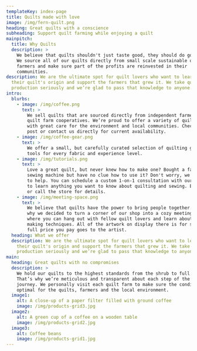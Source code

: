 ```yaml
---
templateKey: index-page
title: Quilts made with love
image: /img/fern-quilt.png
heading: Great quilts with a conscience
subheading: Support quilt farming while enjoying a quilt
mainpitch:
  title: Why Quilts
  description: >
    We believe that quilts shouldn't just taste good, they should do good too.
    We source all of our quilts directly from small scale sustainable quilt
    farmers and make sure part of the profits are reinvested in their
    communities.
description: We are the ultimate spot for quilt lovers who want to learn about
  their quilt's origin and support the farmers that grew it. We take quilt
  production seriously and we’re glad to pass that knowledge to anyone.
intro:
  blurbs:
    - image: /img/coffee.png
      text: >
        We sell quilts that are sourced directly from independent farmers and
        quilt farm cooperatives. We’re proud to offer a variety of quilts grown
        with great care for the environment and local communities. Check our
        post or contact us directly for current availability.
    - image: /img/coffee-gear.png
      text: >
        We offer a small, but carefully curated selection of quilting gear and
        tools for every fabric and experience level. 
    - image: /img/tutorials.png
      text: >
        Love a great quilt, but never knew how to make one? Bought a fancy new
        sewing machine but have no clue how to use it? Don't worry, we’re here
        to help. You can schedule a custom 1-on-1 consultation with our quilters
        to learn anything you want to know about quilting and sewing. Email us
        or call the store for details.
    - image: /img/meeting-space.png
      text: >
        We believe that quilts have the power to bring people together. That’s
        why we decided to turn a corner of our shop into a cozy meeting space
        where you can hang out with fellow quilt lovers and learn about quilt
        making techniques. All of the artwork on display there is for sale. The
        full price you pay goes to the artist.
  heading: What we offer
  description: We are the ultimate spot for quilt lovers who want to learn about
    their quilt's origin and support the farmers that grew it. We take quilt
    production seriously and we’re glad to pass that knowledge to anyone.
main:
  heading: Great quilts with no compromises
  description: >
    We hold our quilts to the highest standards from the shrub to full grown.
    That’s why we’re meticulous and transparent about each step of the quilt's
    journey. We personally visit each quilt farm to make sure the conditions are
    optimal for the quilts, farmers and the local environment.
  image1:
    alt: A close-up of a paper filter filled with ground coffee
    image: /img/products-grid3.jpg
  image2:
    alt: A green cup of a coffee on a wooden table
    image: /img/products-grid2.jpg
  image3:
    alt: Coffee beans
    image: /img/products-grid1.jpg
---
```

